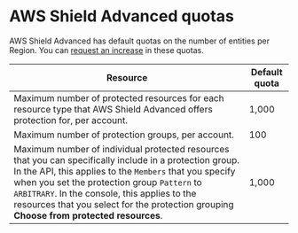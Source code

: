 # AWS Shield Advanced quotas<a name="shield-limits"></a>

AWS Shield Advanced has default quotas on the number of entities per Region\. You can [request an increase](https://console.aws.amazon.com/servicequotas/home/services/shield/quotas) in these quotas\.


| Resource | Default quota | 
| --- | --- | 
|  Maximum number of protected resources for each resource type that AWS Shield Advanced offers protection for, per account\.   |  1,000  | 
|  Maximum number of protection groups, per account\.   |  100  | 
|  Maximum number of individual protected resources that you can specifically include in a protection group\. In the API, this applies to the `Members` that you specify when you set the protection group `Pattern` to `ARBITRARY`\. In the console, this applies to the resources that you select for the protection grouping **Choose from protected resources**\.  |  1,000  | 